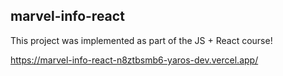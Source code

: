 ## marvel-info-react 
This project was implemented as part of the JS + React course!

https://marvel-info-react-n8ztbsmb6-yaros-dev.vercel.app/
